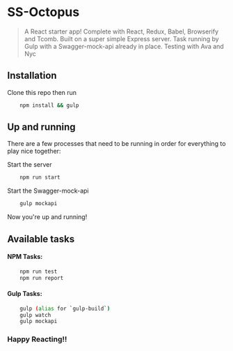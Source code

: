 # SS-Octopus
> A React starter app!  Complete with React, Redux, Babel, Browserify and Tcomb.  Built on a super simple Express server.  Task running by Gulp with a Swagger-mock-api already in place.  Testing with Ava and Nyc

## Installation
Clone this repo then run
```bash
    npm install && gulp
```

## Up and running
There are a few processes that need to be running in order for everything to play nice together:

Start the server
```bash
    npm run start
```

Start the Swagger-mock-api
```bash
    gulp mockapi
```

Now you're up and running!

## Available tasks
#### NPM Tasks:
```bash
    npm run test
    npm run report
```

#### Gulp Tasks:
```bash
    gulp (alias for `gulp-build`)
    gulp watch
    gulp mockapi
```

### Happy Reacting!!
